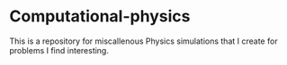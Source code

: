 # Computational-physics
This is a repository for miscallenous Physics simulations that I create for problems I find interesting.
